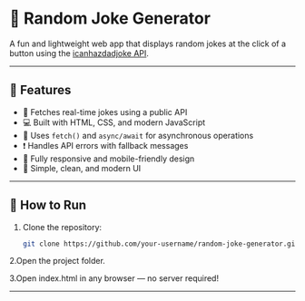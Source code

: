 # 🤣 Random Joke Generator

A fun and lightweight web app that displays random jokes at the click of a button using the [icanhazdadjoke API](https://icanhazdadjoke.com/).

---

## 📌 Features

- 🧠 Fetches real-time jokes using a public API
- 💻 Built with HTML, CSS, and modern JavaScript
- 🔄 Uses `fetch()` and `async/await` for asynchronous operations
- ❗ Handles API errors with fallback messages
- 📱 Fully responsive and mobile-friendly design
- 🎨 Simple, clean, and modern UI

---

## 🚀 How to Run

1. Clone the repository:
   ```bash
   git clone https://github.com/your-username/random-joke-generator.git
2.Open the project folder.

3.Open index.html in any browser — no server required!



---

